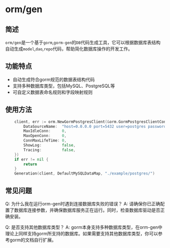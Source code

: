 # orm/gen
## 简述
`orm/gen`是一个基于`gorm`,`gorm-gen`的`DB`代码生成工具，它可以根据数据库表结构自动生成`model`,`dao`,`repo`代码，帮助简化数据库操作的开发工作。

## 功能特点
- 自动生成符合gorm规范的数据表结构代码
- 支持多种数据库类型，包括MySQL、PostgreSQL等
- 可自定义数据表命名规则和字段映射规则

## 使用方法
```go
	client, err := orm.NewGormPostgresClient(&orm.GormPostgresClientConfig{
		DataSourceName:  "host=0.0.0.0 port=5432 user=postgres password=123456 dbname=gorm_gen sslmode=disable TimeZone=Asia/Shanghai",
		MaxIdleConn:     0,
		MaxOpenConn:     0,
		ConnMaxLifeTime: 0,
		ShowLog:         false,
		Tracing:         false,
	})
	if err != nil {
		return
	}
	Generation(client, DefaultMySQLDataMap, "./example/postgres/")
```
## 常见问题
Q: 为什么我在运行orm-gen时遇到连接数据库失败的错误？
A: 请确保你已正确配置了数据库连接参数，并确保数据库服务正在运行。同时，检查数据库驱动是否正确安装。

Q: 是否支持其他数据库类型？
A: gorm本身支持多种数据库类型，在orm-gen中理论上同样支持gorm所支持的数据库。如果需要支持其他数据库类型，你可以参考gorm的文档自行扩展。